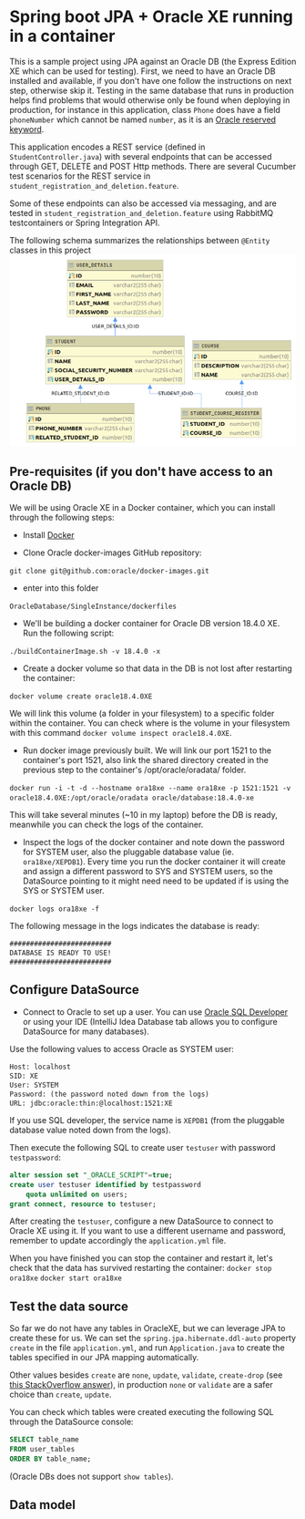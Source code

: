 # Spring boot JPA + Oracle XE running in a container
This is a sample project using JPA against an Oracle DB (the Express Edition XE which can be used for testing).
First, we need to have an Oracle DB installed and available, if you don't have one follow the instructions on next step,
otherwise skip it. Testing in the same database that runs in production helps find problems that would otherwise only be found
when deploying in production, for instance in this application, class `Phone` does have a field `phoneNumber` which cannot
be named `number`, as it is an [Oracle reserved keyword](https://docs.oracle.com/cd/A97630_01/appdev.920/a42525/apb.htm). 

This application encodes a REST service (defined in `StudentController.java`) with several endpoints that can be 
accessed through GET, DELETE and POST Http methods. There are several Cucumber test scenarios for the REST service in
`student_registration_and_deletion.feature`. 

Some of these endpoints can also be accessed via messaging, and are tested in `student_registration_and_deletion.feature`
using RabbitMQ testcontainers or Spring Integration API.

The following schema summarizes the relationships between `@Entity` classes in this project ![image](src/main/resources/images/schema.png)

## Pre-requisites (if you don't have access to an Oracle DB)
We will be using Oracle XE in a Docker container, which you can install through the following steps:

* Install [Docker](https://www.docker.com/get-started)  

* Clone Oracle docker-images GitHub repository:

`git clone git@github.com:oracle/docker-images.git`

* enter into this folder
 
`OracleDatabase/SingleInstance/dockerfiles`

* We'll be building a docker container for Oracle DB version 18.4.0 XE. Run the following script:

`./buildContainerImage.sh -v 18.4.0 -x`

* Create a docker volume so that data in the DB is not lost after restarting the container:

`docker volume create oracle18.4.0XE`

We will link this volume (a folder in your filesystem) to a specific folder within the container.
You can check where is the volume in your filesystem with this command `docker volume inspect oracle18.4.0XE`.

* Run docker image previously built. We will link our port 1521 to the container's port 1521,
also link the shared directory created in the previous step to the container's /opt/oracle/oradata/ folder.

`docker run -i -t -d --hostname ora18xe --name ora18xe -p 1521:1521 -v oracle18.4.0XE:/opt/oracle/oradata oracle/database:18.4.0-xe`

This will take several minutes (~10 in my laptop) before the DB is ready, meanwhile you can check the logs of the container.

* Inspect the logs of the docker container and note down the password for SYSTEM user, also the pluggable database value (ie. `ora18xe/XEPDB1`).
Every time you run the docker container it will create and assign a different password to SYS and SYSTEM users, so the DataSource pointing to it might need
need to be updated if is using the SYS or SYSTEM user.

`docker logs ora18xe -f`

The following message in the logs indicates the database is ready:
```
#########################
DATABASE IS READY TO USE!
#########################
```

## Configure DataSource 

* Connect to Oracle to set up a user. You can use [Oracle SQL Developer](https://www.oracle.com/database/technologies/appdev/sqldeveloper-landing.html)
or using your IDE (IntelliJ Idea Database tab allows you to configure DataSource for many databases).

Use the following values to access Oracle as SYSTEM user:
```
Host: localhost
SID: XE
User: SYSTEM
Password: (the password noted down from the logs)
URL: jdbc:oracle:thin:@localhost:1521:XE
```
If you use SQL developer, the service name is `XEPDB1` (from the pluggable database value noted down from the logs).

Then execute the following SQL to create user `testuser` with password `testpassword`:
```sql
alter session set "_ORACLE_SCRIPT"=true;
create user testuser identified by testpassword
    quota unlimited on users;
grant connect, resource to testuser;
```
After creating the `testuser`, configure a new DataSource to connect to Oracle XE using it.
If you want to use a different username and password, remember to update accordingly
the `application.yml` file.

When you have finished you can stop the container and restart it, let's check that the data has survived restarting the container:
`docker stop ora18xe`
`docker start ora18xe`

## Test the data source
So far we do not have any tables in OracleXE, but we can leverage JPA to create these for us. 
We can set the `spring.jpa.hibernate.ddl-auto` property `create` in the file `application.yml`,
and run `Application.java` to create the tables specified in our JPA mapping automatically.

Other values besides `create` are `none`, `update`, `validate`, `create-drop` (see [this StackOverflow answer](https://stackoverflow.com/a/42147995/923509)),
in production `none` or `validate` are a safer choice than `create`, `update`. 

You can check which tables were created executing the following SQL through the DataSource console:
```sql
SELECT table_name
FROM user_tables
ORDER BY table_name;
```

(Oracle DBs does not support `show tables`).

## Data model
